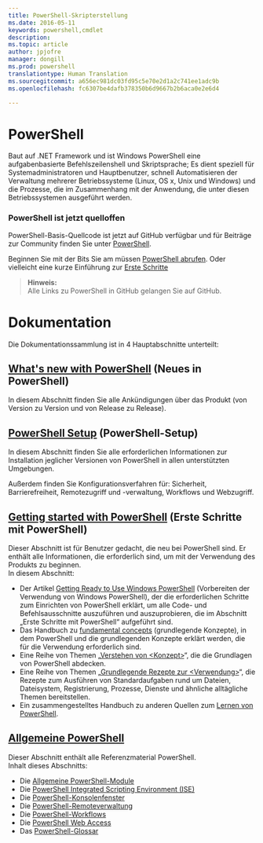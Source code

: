 ```yaml
---
title: PowerShell-Skripterstellung
ms.date: 2016-05-11
keywords: powershell,cmdlet
description: 
ms.topic: article
author: jpjofre
manager: dongill
ms.prod: powershell
translationtype: Human Translation
ms.sourcegitcommit: a656ec981dc03fd95c5e70e2d1a2c741ee1adc9b
ms.openlocfilehash: fc6307be4dafb378350b6d9667b2b6aca0e2e6d4

---
```


#  PowerShell

Baut auf .NET Framework und ist Windows PowerShell eine aufgabenbasierte Befehlszeilenshell und Skriptsprache; Es dient speziell für Systemadministratoren und Hauptbenutzer, schnell Automatisieren der Verwaltung mehrerer Betriebssysteme (Linux, OS x, Unix und Windows) und die Prozesse, die im Zusammenhang mit der Anwendung, die unter diesen Betriebssystemen ausgeführt werden.

###  PowerShell ist jetzt quelloffen

PowerShell-Basis-Quellcode ist jetzt auf GitHub verfügbar und für Beiträge zur Community finden Sie unter [PowerShell](https://github.com/powershell/powershell).

Beginnen Sie mit der Bits Sie am müssen [PowerShell abrufen](https://github.com/PowerShell/PowerShell#get-powershell).
Oder vielleicht eine kurze Einführung zur [Erste Schritte](https://github.com/PowerShell/PowerShell/blob/master/docs/learning-powershell)

>  **Hinweis:**  
>  Alle Links zu PowerShell in GitHub gelangen Sie auf GitHub.

#  Dokumentation

Die Dokumentationssammlung ist in 4 Hauptabschnitte unterteilt:

##  [What's new with PowerShell](whats-new/What-s-New-With-PowerShell.md) (Neues in PowerShell)
In diesem Abschnitt finden Sie alle Ankündigungen über das Produkt (von Version zu Version und von Release zu Release).

##  [PowerShell Setup](setup/setup-reference.md) (PowerShell-Setup)
In diesem Abschnitt finden Sie alle erforderlichen Informationen zur Installation jeglicher Versionen von PowerShell in allen unterstützten Umgebungen.  

Außerdem finden Sie Konfigurationsverfahren für: Sicherheit, Barrierefreiheit, Remotezugriff und -verwaltung, Workflows und Webzugriff.

##  [Getting started with PowerShell](getting-started/Getting-Started-with-Windows-PowerShell.md) (Erste Schritte mit PowerShell)
Dieser Abschnitt ist für Benutzer gedacht, die neu bei PowerShell sind. Er enthält alle Informationen, die erforderlich sind, um mit der Verwendung des Produkts zu beginnen.  
In diesem Abschnitt:
-   Der Artikel [Getting Ready to Use Windows PowerShell](getting-started/Getting-Ready-to-Use-Windows-PowerShell.md) (Vorbereiten der Verwendung von Windows PowerShell), der die erforderlichen Schritte zum Einrichten von PowerShell erklärt, um alle Code- und Befehlsausschnitte auszuführen und auszuprobieren, die im Abschnitt „Erste Schritte mit PowerShell“ aufgeführt sind.
-  Das Handbuch zu [fundamental concepts](getting-started/fundamental-concepts.md) (grundlegende Konzepte), in dem PowerShell und die grundlegenden Konzepte erklärt werden, die für die Verwendung erforderlich sind.
-  Eine Reihe von Themen „[Verstehen von &lt;Konzept&gt;](getting-started/understanding-concepts-reference.md)“, die die Grundlagen von PowerShell abdecken.
-  Eine Reihe von Themen „[Grundlegende Rezepte zur &lt;Verwendung&gt;](getting-started/cookbooks/basic-cookbooks-reference.md)“, die Rezepte zum Ausführen von Standardaufgaben rund um Dateien, Dateisystem, Registrierung, Prozesse, Dienste und ähnliche alltägliche Themen bereitstellen.
-  Ein zusammengestelltes Handbuch zu anderen Quellen zum [Lernen von PowerShell](getting-started/more-powershell-learning.md).

##  [Allgemeine PowerShell](core-powershell/core-powershell.md)
Dieser Abschnitt enthält alle Referenzmaterial PowerShell.  
Inhalt dieses Abschnitts:
-  Die [Allgemeine PowerShell-Module](core-powershell/core-modules.md)
-  Die [PowerShell Integrated Scripting Environment \(ISE\)](core-powershell/ise-guide.md)
-  Die [PowerShell-Konsolenfenster](core-powershell/console-guide.md)
-  Die [PowerShell-Remoteverwaltung](core-powershell/Running-Remote-Commands.md)
-  Die [PowerShell-Workflows](core-powershell/workflows-guide.md)
-  Die [PowerShell Web Access](core-powershell/web-access.md)
-  Das [PowerShell-Glossar](Windows-PowerShell-Glossary.md)



<!--HONumber=Oct16_HO1-->


